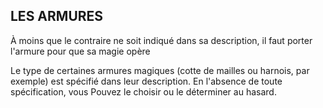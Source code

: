 ## LES ARMURES

À moins que le contraire ne soit indiqué dans sa description,
il faut porter l'armure pour que sa magie opère

Le type de certaines armures magiques (cotte de mailles
ou harnois, par exemple) est spécifié dans leur description.
En l'absence de toute spécification, vous Pouvez le choisir ou
le déterminer au hasard.
